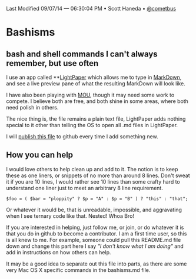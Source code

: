 Last Modified 09/07/14 — 06:30:04 PM • Scott Haneda • [@cometbus](https://twitter.com/cometbus)

# Bashisms

## bash and shell commands I can't always remember, but use often
I use an app called **[LightPaper](http://clockworkengine.com/lightpaper-mac/) which allows me to type in [MarkDown](http://daringfireball.net/projects/markdown/), and see a live preview pane of what the resulting MarkDown will look like.

I have also been playing with [MOU](http://mouapp.com), though it may need some work to compete. I believe both are free, and both shine in some areas, where both need polish in others.

The nice thing is, the file remains a plain text file, LightPaper adds nothing special to it other than telling the OS to open all .md files in LightPaper.

I will [publish this file]("https://github.com/5c0tt/bashisms/blob/master/bashisms.md") to github every time I add something new.

## How you can help
I would love others to help clean up and add to it.  The notion is to keep these as one liners, or snippets of no more than around 8 lines.  Don't sweat it if you are 10 lines, I would rather see 10 lines than some crafty hard to understand one liner just to meet an arbitrary 8 line requirement.

    $foo = ( $bar = "ploppity" ? $p = "A" : $p = "B" ) ? "this" : "that";
    
Or whatever it would be, that is unreadable, impossible, and aggravating when I see ternary code like that.  Nested!  Whoa Bro!    

If you are interested in helping, just follow me, or join, or do whatever it is that you do in github to become a contributor.  I am a first time user, so this is all knew to me.  For example, someone could pull this README.md file down and change this part here I say *"I don't know what I am doing"* and add in instructions on how others can help.

It may be a good idea to separate out this file into parts, as there are some very Mac OS X specific commands in the bashisms.md file.
